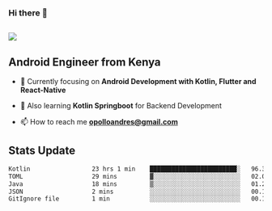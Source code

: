 ### Hi there 👋
<h2 align="left"><img src="https://readme-typing-svg.herokuapp.com?color='blue'&lines=I'm+Andrew+Opollo😊;Welcome+to+my+Github😜"> </h2>

## Android Engineer from Kenya


- 🌱 Currently focusing on **Android Development with Kotlin, Flutter and React-Native**

- 🔭 Also learning **Kotlin Springboot** for Backend Development

- 📫 How to reach me **opolloandres@gmail.com**


## Stats Update
<!--START_SECTION:waka-->

```txt
Kotlin                 23 hrs 1 min    ████████████████████████░   96.33 %
TOML                   29 mins         ▓░░░░░░░░░░░░░░░░░░░░░░░░   02.05 %
Java                   18 mins         ▒░░░░░░░░░░░░░░░░░░░░░░░░   01.29 %
JSON                   2 mins          ░░░░░░░░░░░░░░░░░░░░░░░░░   00.16 %
GitIgnore file         1 min           ░░░░░░░░░░░░░░░░░░░░░░░░░   00.12 %
```

<!--END_SECTION:waka-->


